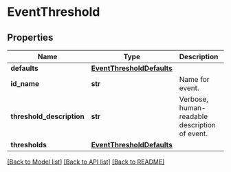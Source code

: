 # EventThreshold

## Properties
Name | Type | Description | Notes
------------ | ------------- | ------------- | -------------
**defaults** | [**EventThresholdDefaults**](EventThresholdDefaults.md) |  | [optional] 
**id_name** | **str** | Name for event. | [optional] 
**threshold_description** | **str** | Verbose, human-readable description of event. | [optional] 
**thresholds** | [**EventThresholdDefaults**](EventThresholdDefaults.md) |  | [optional] 

[[Back to Model list]](../README.md#documentation-for-models) [[Back to API list]](../README.md#documentation-for-api-endpoints) [[Back to README]](../README.md)


